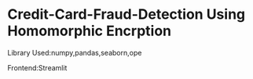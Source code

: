 # Credit-Card-Fraud-Detection Using Homomorphic Encrption
Library Used:numpy,pandas,seaborn,ope

Frontend:Streamlit

 
